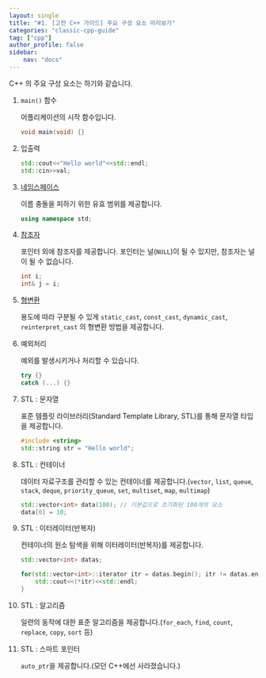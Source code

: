 ```yaml
---
layout: single
title: "#1. [고전 C++ 가이드] 주요 구성 요소 미리보기"
categories: "classic-cpp-guide"
tag: ["cpp"]
author_profile: false
sidebar: 
    nav: "docs"
---
```


C++ 의 주요 구성 요소는 하기와 같습니다.

1. `main()` 함수
   
   어플리케이션의 시작 함수입니다.

    ```cpp
    void main(void) {}
    ```

2. 입출력

    ```cpp
    std::cout<<"Hello world"<<std::endl;
    std::cin>>val;
    ```

3. [네임스페이스](https://tango1202.github.io/classic-cpp-guide/classic-cpp-guide-namespace/)

    이름 충돌을 피하기 위한 유효 범위를 제공합니다.

    ```cpp
    using namespace std;
    ```

4. [참조자](https://tango1202.github.io/classic-cpp-guide/classic-cpp-guide-pointer-reference/)
   
   포인터 외에 참조자를 제공합니다. 포인터는 널(`NULL`)이 될 수 있지만, 참조자는 널이 될 수 없습니다.

   ```cpp
   int i;
   int& j = i;
   ```

5. [형변환](https://tango1202.github.io/classic-cpp-guide/classic-cpp-guide-conversions/)
   
   용도에 따라 구분될 수 있게 `static_cast`, `const_cast`, `dynamic_cast`, `reinterpret_cast` 의 형변환 방법을 제공합니다.

6. 예외처리
   
   예외를 발생시키거나 처리할 수 있습니다.

   ```cpp
   try {}
   catch (...) {}
   ```

7. STL : 문자열

    표준 템플릿 라이브러리(Standard Template Library, STL)를 통해 문자열 타입을 제공합니다.

    ```cpp
    #include <string>
    std::string str = "Hello world";
    ```

8.  STL : 컨테이너

    데이터 자료구조를 관리할 수 있는 컨테이너를 제공합니다.(`vector`, `list`, `queue`, `stack`, `deque`, `priority_queue`, `set`, `multiset`, `map`, `multimap`)

    ```cpp
    std::vector<int> data(100); // 기본값으로 초기화된 100개의 요소
    data[0] = 10;
    ```

9. STL : 이터레이터(반복자)

    컨테이너의 원소 탐색을 위해 이터레이터(반복자)를 제공합니다.

    ```cpp
    std::vector<int> datas;

    for(std::vector<int>::iterator itr = datas.begin(); itr != datas.end(); ++itr) {
        std::cout<<(*itr)<<std::endl;
    }
    ```

10. STL : 알고리즘
    
    일련의 동작에 대한 표준 알고리즘을 제공합니다.(`for_each`, `find`, `count`, `replace`, `copy`, `sort` 등)

11. STL : 스마트 포인터
   
    `auto_ptr`을 제공합니다.(모던 C++에선 사라졌습니다.)

